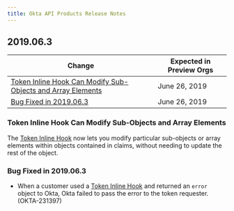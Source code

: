```yaml
---
title: Okta API Products Release Notes
---
```


## 2019.06.3

| Change                                                                                                                      | Expected in Preview Orgs |
|-----------------------------------------------------------------------------------------------------------------------------|--------------------------|
| [Token Inline Hook Can Modify Sub-Objects and Array Elements](#token-inline-hook-can-modify-sub-objects-and-array-elements) | June 26, 2019            |
| [Bug Fixed in 2019.06.3](#bug-fixed-in-2019-06-3)                                                                           | June 26, 2019            |

### Token Inline Hook Can Modify Sub-Objects and Array Elements

The [Token Inline Hook](/docs/reference/token-hook/) now lets you modify particular sub-objects or array elements within objects contained in claims, without needing to update the rest of the object. <!-- OKTA-227364 -->

### Bug Fixed in 2019.06.3

* When a customer used a [Token Inline Hook](/docs/reference/token-hook/) and returned an `error` object to Okta, Okta failed to pass the error to the token requester. (OKTA-231397)

